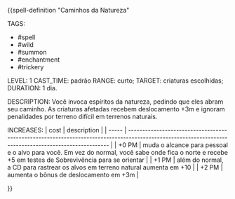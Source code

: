 {{spell-definition "Caminhos da Natureza"

TAGS:
- #spell
- #wild
- #summon
- #enchantment
- #trickery

LEVEL: 1
CAST_TIME: padrão
RANGE: curto;
TARGET: criaturas escolhidas;
DURATION: 1 dia.

DESCRIPTION:
Você invoca espíritos da natureza, pedindo que eles abram seu caminho. As criaturas afetadas recebem deslocamento +3m e ignoram penalidades por terreno difícil em terrenos naturais.

INCREASES:
| cost  | description                                                                                                                                           |
| ----- | ----------------------------------------------------------------------------------------------------------------------------------------------------- |
| +0 PM | muda o alcance para pessoal e o alvo para você. Em vez do normal, você sabe onde fica o norte e recebe +5 em testes de Sobrevivência para se orientar |
| +1 PM | além do normal, a CD para rastrear os alvos em terreno natural aumenta em +10                                                                         |
| +2 PM | aumenta o bônus de deslocamento em +3m                                                                                                                |

}}
